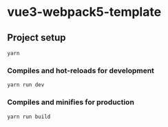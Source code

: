 # vue3-webpack5-template

## Project setup
```
yarn 
```

### Compiles and hot-reloads for development
```
yarn run dev
```

### Compiles and minifies for production
```
yarn run build
```

